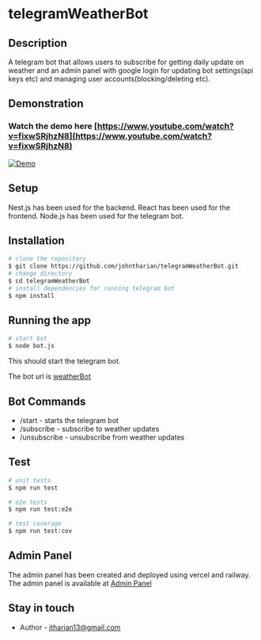 # telegramWeatherBot

## Description

A telegram bot that allows users to subscribe for getting daily update on weather and an admin panel with google login for updating bot settings(api keys etc) and managing user accounts(blocking/deleting etc).

## Demonstration
### Watch the demo here [https://www.youtube.com/watch?v=fixwSRjhzN8](https://www.youtube.com/watch?v=fixwSRjhzN8)
[![Demo](https://img.youtube.com/vi/fixwSRjhzN8/0.jpg)](https://www.youtube.com/watch?v=fixwSRjhzN8)


## Setup

Nest.js has been used for the backend.
React has been used for the frontend.
Node.js has been used for the telegram bot.

## Installation

```bash
# clone the repository
$ git clone https://github.com/johntharian/telegramWeatherBot.git
# change directory
$ cd telegramWeatherBot
# install dependencies for running telegram bot
$ npm install
```

## Running the app

```bash
# start bot
$ node bot.js
```

This should start the telegram bot.

The bot url is [weatherBot](https://t.me/hospals_weather_bot)

## Bot Commands

- /start - starts the telegram bot 
- /subscribe - subscribe to weather updates
- /unsubscribe - unsubscribe from weather updates


## Test

```bash
# unit tests
$ npm run test

# e2e tests
$ npm run test:e2e

# test coverage
$ npm run test:cov
```

## Admin Panel 

The admin panel has been created and deployed using vercel and railway.
The admin panel is available at [Admin Panel](https://bot-client-rho.vercel.app/)

## Stay in touch

- Author - jtharian13@gmail.com


